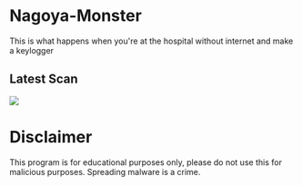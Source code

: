 # Nagoya-Monster
This is what happens when you're at the hospital without internet and make a keylogger

## Latest Scan

<a href="https://nodistribute.com/result/DoGi3cIARsPQkMV6fraz" target="_blank"><img src="https://NoDistribute.com/result/image/DoGi3cIARsPQkMV6fraz.png"/></a>

# Disclaimer
This program is for educational purposes only, please do not use this for malicious purposes. Spreading malware is a crime.
